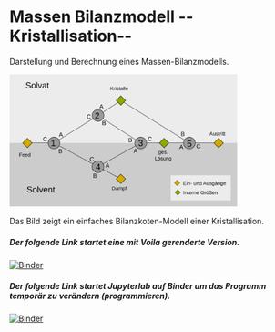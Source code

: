 # Massen Bilanzmodell --Kristallisation--
Darstellung und Berechnung eines Massen-Bilanzmodells.




<img src="pics/Knotenmodell_Kristallisation_Vers_1.svg" alt="Bilanzmodell Kristallisation"
	title="Bilanzmodell Kristallisation" width="400px" />

Das Bild zeigt ein einfaches Bilanzkoten-Modell einer Kristallisation.

##### Der folgende  Link startet eine mit Voila gerenderte Version.
[![Binder](https://mybinder.org/badge_logo.svg)](https://mybinder.org/v2/gh/was-ist-immer/Binary_Balance/HEAD?urlpath=voila%2Frender%2FBalance_Binary.ipynb)

##### Der folgende  Link startet Jupyterlab auf Binder um das Programm temporär zu verändern (programmieren).
[![Binder](https://mybinder.org/badge_logo.svg)](https://mybinder.org/v2/gh/was-ist-immer/Binary_Balance/HEAD?urlpath=lab%2Ftree%2FBalance_Binary.ipynb)
